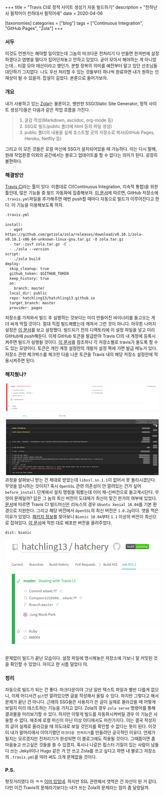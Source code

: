 +++
title = "Travis CI로 정적 사이트 생성기 자동 빌드하기"
description = "천하난사 필작어이 천하대사 필작어세"
date = 2020-04-06

[taxonomies]
categories = ["blog"]
tags = ["Continuous Integration", "GitHub Pages", "Zola"]
+++

### 서두
이것도 언젠가는 해야할 일이었는데 그놈의 마크다운 전처리기 다 만들면 한꺼번에 설정하겠다고 염병을 떨다가 집어던져놓고 안하고 있었다. 굳이 모아서 해야하는 게 아니었는데... 티끌 모아 태산이라고 했던가. 분할 정복의 의미를 예전부터 알고 있던 선조님들 대단하기 그지없다. 나도 우선 처리할 수 있는 것들부터 하나씩 완료하면 내가 원하는 인재상이 될 수 있을까. 잡설이 길었다. 본론으로 들어가보자.
<!-- more -->
### 개요
내가 사용하고 있는 [Zola](https://www.getzola.org/)는 물론이고, 웬만한 SSG(Static Site Generator, 정적 사이트 생성기)들은 다음과 같은 작업 흐름을 가진다.
> 1. 글감 작성(Markdown, asciidoc, org-mode 등)
> 2. SSG로 빌드(public 폴더에 html 등의 파일 생성)
> 3. public 폴더의 내용을 실제 호스트할 곳의 저장소로 복사(GitHub Pages, Heroku, Netfliy 등)

그리고 이 모든 것들은 로컬 머신에 SSG가 설치되어있을 때 가능하다. 이는 다시 말해, 원래 작업환경 이외의 공간에서는 블로그 업데이트를 할 수 없다는 의미가 된다. 굉장히 불편하다.

### 해결방안
[Travis CI](https://travis-ci.org/)라는 툴이 있다. 이름대로 CI(Continuous Integration, 지속적 통합)을 위한 툴인데, 많은 기능들 중 빌드 자동화에 집중해보자. [이 문서](https://docs.travis-ci.com/user/tutorial/#to-get-started-with-travis-ci-using-github)에 따르면, GitHub 저장소에 `.travis.yml`파일을 추가해주면 매번 push할 때마다 자동으로 빌드가 이루어진다고 한다. 이 기능을 이용해보도록 하자.
```
.travis.yml

install:
  - wget https://github.com/getzola/zola/releases/download/v0.10.1/zola-v0.10.1-x86_64-unknown-linux-gnu.tar.gz -O zola.tar.gz
  - tar -zxvf zola.tar.gz -C .
  - ./zola --version
script:
  - ./zola build
deploy:
  skip_cleanup: true
  github_token: $GITHUB_TOKEN
  keep_history: true
  on:
    branch: master
  local_dir: public
  repo: hatchling13/hatchling13.github.io
  target_branch: master
  provider: pages
```
저장소를 가져와서 빌드 후 실행하는 것보다는 미리 만들어진 바이너리를 들고오는 게 더 싸게 먹힐 것이다. 절대 직접 빌드해봤는데 깨져서 그런 것이 아니다. 아무튼 나머지 설정은 [이 문서](https://docs.travis-ci.com/user/deployment/pages/)를 보고 설정했다. 빌드되기 전의 디렉토리에 이 설정 파일을 넣고 미리 GitHub에 push해둔다. 이제 GitHub 토큰을 발급받아 Travis CI의 내 계정에 등록시켜주면 빌드가 실행될 것이다. [이 문서](https://docs.travis-ci.com/user/tutorial/#to-get-started-with-travis-ci-using-github)를 참조하니 각 저장소별로 travis가 돌도록 할 수도 있는 모양이다. 토큰은 개인 계정 설정란의 개발자 설정 쪽에 가면 발급 메뉴가 있다. 저장소 관련 체크박스를 체크한 다음 나온 토큰을 Travis 내의 해당 저장소 설정란에 적용시켜주면 된다.

### 해치웠나?
![failed](error.PNG)
과정을 살펴보니 받는 건 제대로 받았는데 `libssl.so.1.1`이 없어서 못 돌리시겠단다. 무엇을 암시하는 것이지? 혹시 `OpenSSL` 관련 의존성이 안 깔려있는 건가 싶어 `before_install` 단계에서 설치 명령을 줘봤는데 이미 채-신버전으로 들고계시단다. 무엇이 문제일까? 답은 그 놈의 최신 버전이 도대체가 최신이 맞긴 한가의 여부에 있었다. [문서](https://docs.travis-ci.com/user/reference/linux/#overview)에 따르면 Travis CI 빌드머신은 리눅스의 경우 `Ubuntu Xenial 16.04`를 기본 환경으로 지원한다. 그리고 해당 버전에서 `OpenSSL`의 최신 버전은 `1.0.2g`이다. 엿을 먹은 이유가 있었다. [패키지 정보](https://packages.ubuntu.com/search?keywords=openssl)를 찾아보니 `Bionic 18.04`부터 `1.1` 이상의 버전이 최신으로 잡혀있다. [이 문서](https://docs.travis-ci.com/user/reference/bionic/#using-ubuntu-1804-bionic-beaver)에 적힌 대로 배포판 버전을 올려주었다.
```
dist: bionic
```
![passing](success.PNG)

문제없이 빌드가 끝난 모습이다. 설정 파일에 명시해놓은 저장소에 가보니 잘 커밋된 것을 확인할 수 있었다. 아이고 한 시름 덜었다 야.

### 정리
자동으로 빌드가 되는 건 좋다. 마크다운이야 그냥 일반 텍스트 파일과 별반 다를게 없으니, 이제 어디서건 `git`만 깔려있으면 글을 작성해서 올릴 수 있다. 하지만 그렇다고 해서 문제가 끝난 건 아니다. 근래의 SSG들은 사용자가 쓴 글이 실제로 올라갔을 때 어떻게 보일지 미리 테스트하는 기능을 가지고 있다. Zola의 경우 `zola serve` 명령어를 통해 결과물을 미리보기할 수 있다. 하지만 이렇게 빌드를 자동화시켜버릴 경우 이 기능은 사용할 수 없다. 애초에 로컬 머신이 아닌 이상 어디에서도 마찬가지다. 이는 결국 작성자의 글이 실제로 올라갔을 때 의도대로 보일 것인지를 확인할 수 없다는 뜻이 된다. 이것이 내가 말머리에서 이야기했던 `마크다운 전처리기`를 만들려던 궁극적인 이유다. 언제가 될지는 모르겠지만 전처리기가 완성되면 이 블로그에도 적용될 것이다. 그때쯤이면 좀 마음놓고 쓰고싶은 것들을 쓸 수 있겠지. 혹시나 나같은 힙스터 기질이 있는 사람이 남들 다 쓰는 Jekyll이나 Hugo 같은 거 안 쓰고 Zola를 쓰고 싶다고 하면 내 블로그 저장소의 `.travis.yml`을 따라 써도 크게 문제없을 것이다.

### P.S.
헛짓거리였다 아 ㅋㅋ [이미 있었네](https://www.getzola.org/documentation/deployment/github-pages/). 하지만 SSL 관련해서 엿먹은 건 자산이 된 거 같다. 다만 이건 Travis의 문제라기보다는 내가 쓰는 Zola의 문제라는 점이 좀 달랐달까.